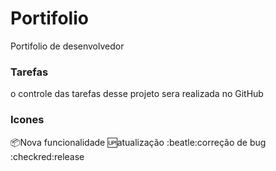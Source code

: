 # Portifolio
Portifolio de desenvolvedor 

### Tarefas
o controle das tarefas desse projeto sera realizada no GitHub

### Icones
:package:Nova funcionalidade
:up:atualização
:beatle:correção de bug
:checkred:release


